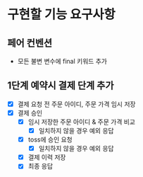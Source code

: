 # 구현할 기능 요구사항

## 페어 컨벤션

- 모든 불변 변수에 final 키워드 추가

## 1단계 예약시 결제 단계 추가

- [x] 결제 요청 전 주문 아이디, 주문 가격 임시 저장
- [X] 결제 승인
    - [X] 임시 저장한 주문 아이디 & 주문 가격 비교
        - [X] 일치하지 않을 경우 예외 응답
    - [X] toss에 승인 요청
        - [X] 일치하지 않을 경우 예외 응답
    - [X] 결제 이력 저장
    - [X] 최종 응답

